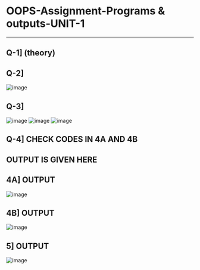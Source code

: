 # OOPS-Assignment-Programs & outputs-UNIT-1
----------------------------------
Q-1] (theory)
--------
Q-2]
----
![image](https://github.com/user-attachments/assets/4680c6da-4f21-45f2-b5da-ea7f66beb33d)

Q-3]
-------
![image](https://github.com/user-attachments/assets/9d645190-cb58-4241-87a8-4ddddbb37b1c)
![image](https://github.com/user-attachments/assets/fe5b4c8f-aec7-4943-8b4a-6745e9a43a28)
![image](https://github.com/user-attachments/assets/4f331814-85cb-4987-9939-4d53e932e41f)

Q-4] CHECK CODES IN 4A AND 4B
---
OUTPUT IS GIVEN HERE
-----------------
4A] OUTPUT
----
![image](https://github.com/user-attachments/assets/cb9d7f9f-e9d8-4749-9060-7e2626502308)

4B] OUTPUT
---
![image](https://github.com/user-attachments/assets/f5c35361-e4c3-4cc1-bafb-e18434bbcc3b)

5] OUTPUT
----
![image](https://github.com/user-attachments/assets/099726d8-f177-489e-9eaf-e2634b6307f0)




